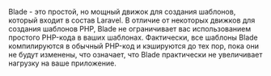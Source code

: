Blade - это простой, но мощный движок для создания шаблонов, который входит в состав Laravel. 
В отличие от некоторых движков для создания шаблонов PHP, Blade не ограничивает вас использованием простого PHP-кода 
в ваших шаблонах. Фактически, все шаблоны Blade компилируются в обычный PHP-код и кэшируются до тех пор, 
пока они не будут изменены, что означает, что Blade практически не увеличивает нагрузку на ваше приложение.
